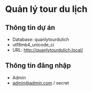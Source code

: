 # Quản lý tour du lịch

## Thông tin dự án
- Database: quanlytourdulich
- utf8mb4_unicode_ci
- URL: http://quanlytourdulich.local/

## Thông tin đăng nhập
- Admin
- admin@admin.com / secret